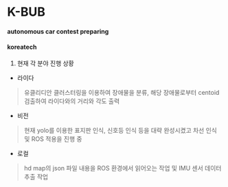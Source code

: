 # K-BUB
#### autonomous car contest preparing
#### koreatech

1. 현재 각 분야 진행 상황

* 라이다
> 유클리디안 클러스터링을 이용하여 장애물을 분류, 해당 장애물로부터 centoid 검출하여 라이다와의 거리와 각도 출력

* 비전
> 현재 yolo를 이용한 표지판 인식, 신호등 인식 등을 대략 완성시켰고 차선 인식 및 ROS 적용을 진행 중

* 로컬
> hd map의 json 파일 내용을 ROS 환경에서 읽어오는 작업 및 IMU 센서 데이터 추출 작업
